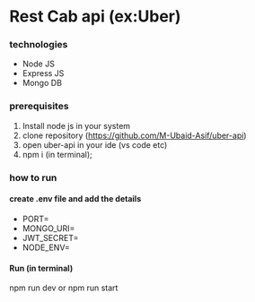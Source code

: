 # Rest Cab api (ex:Uber)

### technologies

- Node JS
- Express JS
- Mongo DB

### prerequisites

1. Install node js in your system
2. clone repository (https://github.com/M-Ubaid-Asif/uber-api)
3. open uber-api in your ide (vs code etc)
4. npm i (in terminal);

### how to run

#### create .env file and add the details

- PORT=
- MONGO_URI=
- JWT_SECRET=
- NODE_ENV=

#### Run (in terminal)

npm run dev or npm run start
